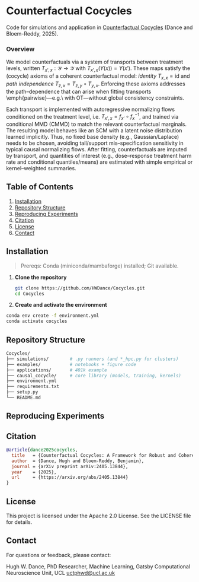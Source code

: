 # Counterfactual Cocycles
Code for simulations and application in [Counterfactual Cocycles](https://arxiv.org/abs/2405.13844) (Dance and Bloem-Reddy, 2025).

### Overview
We model counterfactuals via a system of transports between treatment levels, written
$T_{x',x}:\mathcal{Y}\to\mathcal{Y}$ with $T_{x',x}(Y(x))=Y(x')$.
These maps satisfy the (cocycle) axioms of a coherent counterfactual model:
*identity* $T_{x,x}=\mathrm{id}$ and *path independence*
$T_{z,x}=T_{z,y}\circ T_{y,x}$. Enforcing these axioms addresses the path–dependence that can arise when fitting transports
\emph{pairwise}—e.g.\ with OT—without global consistency constraints.

Each transport is implemented with autoregressive normalizing flows conditioned on the treatment level, i.e.  $T_{x',x}=f_{x'}\circ f_x^{-1}$,
and trained via conditional MMD (CMMD) to match the relevant counterfactual
marginals. The resulting model behaves like an SCM with a latent noise distribution learned implicitly. Thus, no fixed base density (e.g., Gaussian/Laplace) needs to be chosen, avoiding
tail/support mis–specification sensitivity in typical causal normalizing flows. After fitting, counterfactuals are
imputed by transport, and quantities of interest (e.g., dose–response treatment harm rate and
conditional quantiles/means) are estimated with simple empirical or kernel–weighted summaries.

## Table of Contents
1. [Installation](#installation)  
3. [Repository Structure](#repository-structure)  
4. [Reproducing Experiments](#reproducing-experiments)
5. [Citation](#citation)
6. [License](#license)
7. [Contact](#contact)

## Installation

> Prereqs: Conda (miniconda/mambaforge) installed; Git available.

1. **Clone the repository**
   ```bash
   git clone https://github.com/HWDance/Cocycles.git
   cd Cocycles
   ```
   
2. **Create and activate the environment**
  ```bash
  conda env create -f environment.yml
  conda activate cocycles
  ```
## Repository Structure
```bash
Cocycles/
├── simulations/        # .py runners (and *_hpc.py for clusters)
├── examples/           # notebooks + figure code
├── applications/       # 401k example
├── causal_cocycle/     # core library (models, training, kernels)
├── environment.yml
├── requirements.txt
├── setup.py
└── README.md

```
## Reproducing Experiments 

## Citation
```bibtex
@article{dance2025cocycles,
  title   = {Counterfactual Cocycles: A Framework for Robust and Coherent Counterfactual Transports},
  author  = {Dance, Hugh and Bloem-Reddy, Benjamin},
  journal = {arXiv preprint arXiv:2405.13844},
  year    = {2025},
  url     = {https://arxiv.org/abs/2405.13844}
}
```

## License
This project is licensed under the Apache 2.0 License. See the LICENSE file for details.

## Contact
For questions or feedback, please contact:

Hugh W. Dance,
PhD Researcher, Machine Learning,
Gatsby Computational Neuroscience Unit, UCL
uctphwd@ucl.ac.uk
